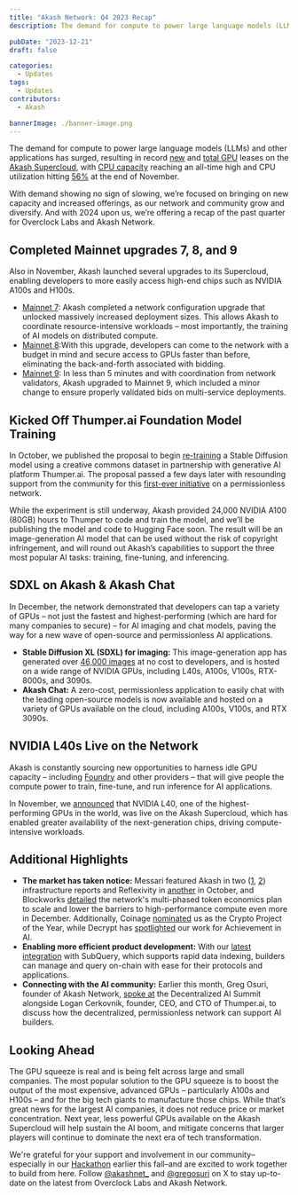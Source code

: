 ```yaml
---
title: "Akash Network: Q4 2023 Recap"
description: The demand for compute to power large language models (LLMs) and other applications has surged, resulting in record...

pubDate: "2023-12-21"
draft: false

categories:
  - Updates
tags:
  - Updates
contributors:
  - Akash

bannerImage: ./banner-image.png
---
```


The demand for compute to power large language models (LLMs) and other applications has surged, resulting in record [new](https://x.com/akashnet_/status/1727369913994739853?s=20) and [total GPU](https://twitter.com/akashnet_/status/1732053939971879015?s=20) leases on the [Akash Supercloud](https://akash.network/blog/the-supercloud-for-ai-is-live/), with [CPU capacity](https://x.com/gregosuri/status/1729134681617248367?s=20) reaching an all-time high and CPU utilization hitting [56%](https://twitter.com/gregosuri/status/1730630993818644669?s=20) at the end of November.

With demand showing no sign of slowing, we’re focused on bringing on new capacity and increased offerings, as our network and community grow and diversify. And with 2024 upon us, we’re offering a recap of the past quarter for Overclock Labs and Akash Network.

## Completed Mainnet upgrades 7, 8, and 9

Also in November, Akash launched several upgrades to its Supercloud, enabling developers to more easily access high-end chips such as NVIDIA A100s and H100s.

- [Mainnet 7](https://twitter.com/akashnet_/status/1722603953131524222?s=20): Akash completed a network configuration upgrade that unlocked massively increased deployment sizes. This allows Akash to coordinate resource-intensive workloads – most importantly, the training of AI models on distributed compute.
- [Mainnet 8](https://twitter.com/akashnet_/status/1726630103302492283?s=20):With this upgrade, developers can come to the network with a budget in mind and secure access to GPUs faster than before, eliminating the back-and-forth associated with bidding.
- [Mainnet 9](https://twitter.com/akashnet_/status/1729555310073766043?s=20): In less than 5 minutes and with coordination from network validators, Akash upgraded to Mainnet 9, which included a minor change to ensure properly validated bids on multi-service deployments.

## Kicked Off Thumper.ai Foundation Model Training

In October, we published the proposal to begin [re-training](https://twitter.com/akashnet_/status/1710041499671687259?s=20) a Stable Diffusion model using a creative commons dataset in partnership with generative AI platform Thumper.ai. The proposal passed a few days later with resounding support from the community for this [first-ever initiative](https://www.semafor.com/article/10/25/2023/the-ai-booms-chip-shortage-has-an-unlikely-hero-the-blockchain) on a permissionless network.

While the experiment is still underway, Akash provided 24,000 NVIDIA A100 (80GB) hours to Thumper to code and train the model, and we’ll be publishing the model and code to Hugging Face soon. The result will be an image-generation AI model that can be used without the risk of copyright infringement, and will round out Akash’s capabilities to support the three most popular AI tasks: training, fine-tuning, and inferencing.

## SDXL on Akash & Akash Chat

In December, the network demonstrated that developers can tap a variety of GPUs – not just the fastest and highest-performing (which are hard for many companies to secure) – for AI imaging and chat models, paving the way for a new wave of open-source and permissionless AI applications.

- **Stable Diffusion XL (SDXL) for imaging:** This image-generation app has generated over [46,000 images](https://twitter.com/akashnet_/status/1734247634506838372) at no cost to developers, and is hosted on a wide range of NVIDIA GPUs, including L40s, A100s, V100s, RTX-8000s, and 3090s.
- **Akash Chat:** A zero-cost, permissionless application to easily chat with the leading open-source models is now available and hosted on a variety of GPUs available on the cloud, including A100s, V100s, and RTX 3090s.

## NVIDIA L40s Live on the Network

Akash is constantly sourcing new opportunities to harness idle GPU capacity – including [Foundry](https://foundrydigital.com/) and other providers – that will give people the compute power to train, fine-tune, and run inference for AI applications.

In November, we [announced](https://twitter.com/akashnet_/status/1722673189237490094?s=20) that NVIDIA L40, one of the highest-performing GPUs in the world, was live on the Akash Supercloud, which has enabled greater availability of the next-generation chips, driving compute-intensive workloads.

## Additional Highlights

- **The market has taken notice:** Messari featured Akash in two ([1](https://twitter.com/akashnet_/status/1708869832043631087?s=20), [2](https://x.com/akashnet_/status/1719432757896421695?s=20)) infrastructure reports and Reflexivity in [another](https://twitter.com/MessariCrypto/status/1708866621173801238) in October, and Blockworks [detailed](https://twitter.com/blockworksres/status/1732401228687315366?s=20) the network's multi-phased token economics plan to scale and lower the barriers to high-performance compute even more in December. Additionally, Coinage [nominated](https://twitter.com/akashnet_/status/1725614932400419126?s=20) us as the Crypto Project of the Year, while Decrypt has [spotlighted](https://twitter.com/decryptmedia/status/1717224504525561868) our work for Achievement in AI.
- **Enabling more efficient product development:** With our [latest integration](https://twitter.com/akashnet_/status/1730664115528442303?s=20) with SubQuery, which supports rapid data indexing, builders can manage and query on-chain with ease for their protocols and applications.
- **Connecting with the AI community:** Earlier this month, Greg Osuri, founder of Akash Network, [spoke at](https://twitter.com/gregosuri/status/1729571486447411315?s=20) the Decentralized AI Summit alongside Logan Cerkovnik, founder, CEO, and CTO of Thumper.ai, to discuss how the decentralized, permissionless network can support AI builders.

## Looking Ahead

The GPU squeeze is real and is being felt across large and small companies. The most popular solution to the GPU squeeze is to boost the output of the most expensive, advanced GPUs – particularly A100s and H100s – and for the big tech giants to manufacture those chips. While that’s great news for the largest AI companies, it does not reduce price or market concentration. Next year, less powerful GPUs available on the Akash Supercloud will help sustain the AI boom, and mitigate concerns that larger players will continue to dominate the next era of tech transformation.

We're grateful for your support and involvement in our community–especially in our [Hackathon](https://x.com/akashnet_/status/1715435561392222384?s=20) earlier this fall–and are excited to work together to build from here. Follow [@akashnet\_](https://twitter.com/akashnet_) and [@gregosuri](https://twitter.com/gregosuri) on X to stay up-to-date on the latest from Overclock Labs and Akash Network.
